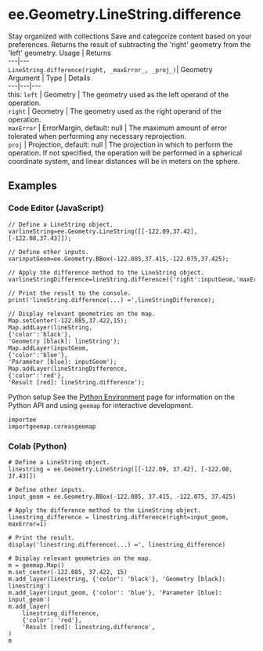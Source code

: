  
#  ee.Geometry.LineString.difference
Stay organized with collections  Save and categorize content based on your preferences. 
Returns the result of subtracting the 'right' geometry from the 'left' geometry. Usage | Returns  
---|---  
`LineString.difference(right, _maxError_, _proj_)`|  Geometry  
Argument | Type | Details  
---|---|---  
this: `left` | Geometry | The geometry used as the left operand of the operation.  
`right` | Geometry | The geometry used as the right operand of the operation.  
`maxError` | ErrorMargin, default: null | The maximum amount of error tolerated when performing any necessary reprojection.  
`proj` | Projection, default: null | The projection in which to perform the operation. If not specified, the operation will be performed in a spherical coordinate system, and linear distances will be in meters on the sphere.  
## Examples
### Code Editor (JavaScript)
```
// Define a LineString object.
varlineString=ee.Geometry.LineString([[-122.09,37.42],[-122.08,37.43]]);

// Define other inputs.
varinputGeom=ee.Geometry.BBox(-122.085,37.415,-122.075,37.425);

// Apply the difference method to the LineString object.
varlineStringDifference=lineString.difference({'right':inputGeom,'maxError':1});

// Print the result to the console.
print('lineString.difference(...) =',lineStringDifference);

// Display relevant geometries on the map.
Map.setCenter(-122.085,37.422,15);
Map.addLayer(lineString,
{'color':'black'},
'Geometry [black]: lineString');
Map.addLayer(inputGeom,
{'color':'blue'},
'Parameter [blue]: inputGeom');
Map.addLayer(lineStringDifference,
{'color':'red'},
'Result [red]: lineString.difference');
```

Python setup
See the [ Python Environment](https://developers.google.com/earth-engine/guides/python_install) page for information on the Python API and using `geemap` for interactive development.
```
importee
importgeemap.coreasgeemap
```

### Colab (Python)
```
# Define a LineString object.
linestring = ee.Geometry.LineString([[-122.09, 37.42], [-122.08, 37.43]])

# Define other inputs.
input_geom = ee.Geometry.BBox(-122.085, 37.415, -122.075, 37.425)

# Apply the difference method to the LineString object.
linestring_difference = linestring.difference(right=input_geom, maxError=1)

# Print the result.
display('linestring.difference(...) =', linestring_difference)

# Display relevant geometries on the map.
m = geemap.Map()
m.set_center(-122.085, 37.422, 15)
m.add_layer(linestring, {'color': 'black'}, 'Geometry [black]: linestring')
m.add_layer(input_geom, {'color': 'blue'}, 'Parameter [blue]: input_geom')
m.add_layer(
    linestring_difference,
    {'color': 'red'},
    'Result [red]: linestring.difference',
)
m
```

